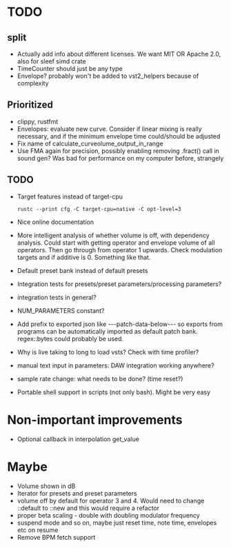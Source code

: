 # TODO

## split

* Actually add info about different licenses. We want MIT OR Apache 2.0, also
  for sleef simd crate
* TimeCounter should just be any type
* Envelope? probably won't be added to vst2_helpers because of complexity

## Prioritized

* clippy, rustfmt
* Envelopes: evaluate new curve. Consider if linear mixing is really
  necessary, and if the minimum envelope time could/should be adjusted
* Fix name of calculate_curveolume_output_in_range
* Use FMA again for precision, possibly enabling removing .fract() call
  in sound gen? Was bad for performance on my computer before, strangely


## TODO

* Target features instead of target-cpu

    `rustc --print cfg -C target-cpu=native -C opt-level=3`

* Nice online documentation
* More intelligent analysis of whether volume is off, with dependency analysis.
  Could start with getting operator and envelope volume of all operators. Then
  go through from operator 1 upwards. Check modulation targets and if additive is 0.
  Something like that.
* Default preset bank instead of default presets
* Integration tests for presets/preset parameters/processing parameters?
* integration tests in general?
* NUM_PARAMETERS constant?

* Add prefix to exported json like ---patch-data-below--- so exports from
  programs can be automatically imported as default patch bank. regex::bytes
  could probably be used.
* Why is live taking to long to load vsts? Check with time profiler?
* manual text input in parameters: DAW integration working anywhere?
* sample rate change: what needs to be done? (time reset?)
* Portable shell support in scripts (not only bash). Might be very easy

# Non-important improvements

* Optional callback in interpolation get_value

# Maybe

* Volume shown in dB
* Iterator for presets and preset parameters
* volume off by default for operator 3 and 4. Would need to change ::default to ::new and this would require a refactor
* proper beta scaling - double with doubling modulator frequency
* suspend mode and so on, maybe just reset time, note time, envelopes etc on resume
* Remove BPM fetch support